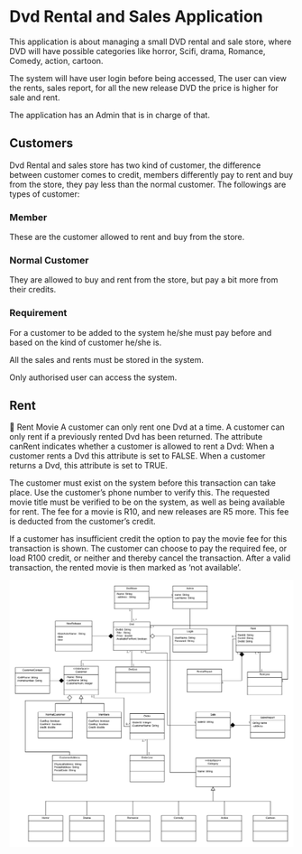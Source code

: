 # Dvd Rental and Sales Application

This application is about managing a small DVD rental and sale store, where DVD will have possible categories like horror, Scifi, drama, Romance, Comedy, action, cartoon.

The system will have user login before being accessed, The user can view the rents, sales report, for all the new release DVD the price is higher for sale and rent.

The application has an Admin that is in charge of that.

## Customers

Dvd Rental and sales store has two kind of customer, the difference between customer comes to credit, members differently pay to rent and buy from the store, they pay less than the normal customer. The followings are types of customer:

### Member
These are the customer allowed to rent and buy from the store.

### Normal Customer

They are allowed to buy and rent from the store, but pay a bit more from their credits.

### Requirement

For a customer to be added to the system he/she must pay before and based on the kind of customer he/she is.

All the sales and rents must be stored in the system.

Only authorised user can access the system.

## Rent

	Rent Movie
A customer can only rent one Dvd at a time. A customer can only rent if a previously rented Dvd has been returned. The attribute canRent indicates whether a customer is allowed to rent a Dvd: When a customer rents a Dvd this attribute is set to FALSE. When a customer returns a Dvd, this attribute is set to TRUE.

The customer must exist on the system before this transaction can take place. Use the customer’s phone number to verify this. 
The requested movie title must be verified to be on the system, as well as being available for rent.
The fee for a movie is R10, and new releases are R5 more. This fee is deducted from the customer’s credit.

If a customer has insufficient credit the option to pay the movie fee for this transaction is shown. The customer can choose to pay the required fee, or load R100 credit, or neither and thereby cancel the transaction. After a valid transaction, the rented movie is then marked as ‘not available’.
	


![](DvdRental%20Domain.png)

